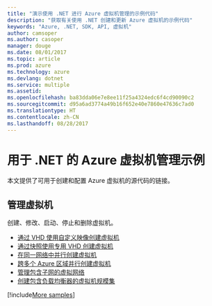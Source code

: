 ```yaml
---
title: "演示使用 .NET 进行 Azure 虚拟机管理的示例代码"
description: "获取有关使用 .NET 创建和更新 Azure 虚拟机的示例代码"
keywords: "Azure, .NET, SDK, API, 虚拟机"
author: camsoper
ms.author: casoper
manager: douge
ms.date: 08/01/2017
ms.topic: article
ms.prod: azure
ms.technology: azure
ms.devlang: dotnet
ms.service: multiple
ms.assetid: 
ms.openlocfilehash: ba83dda06e7e8ee11f25a4324edc6f4cd90090c2
ms.sourcegitcommit: d95a6ad3774a49b16f652e40e7860e47636c7ad0
ms.translationtype: HT
ms.contentlocale: zh-CN
ms.lasthandoff: 08/28/2017
---
```

# <a name="azure-virtual-machine-management-samples-for-net"></a>用于 .NET 的 Azure 虚拟机管理示例

本文提供了可用于创建和配置 Azure 虚拟机的源代码的链接。

## <a name="manage-virtual-machines"></a>管理虚拟机

创建、修改、启动、停止和删除虚拟机。

* [通过 VHD 使用自定义映像创建虚拟机](https://github.com/Azure-Samples/managed-disk-dotnet-create-virtual-machine-using-custom-image-from-VHD)
* [通过快照使用专用 VHD 创建虚拟机](https://github.com/Azure-Samples/managed-disk-dotnet-create-virtual-machine-using-specialized-disk-from-snapshot)
* [在同一网络中并行创建虚拟机](https://github.com/Azure-Samples/compute-dotnet-manage-virtual-machines-with-network-in-parallel)
* [跨多个 Azure 区域并行创建虚拟机](https://github.com/Azure-Samples/compute-dotnet-create-virtual-machines-across-regions-in-parallel)
* [管理包含子网的虚拟网络](https://github.com/Azure-Samples/network-dotnet-manage-virtual-network)
* [创建包含负载均衡器的虚拟机规模集](https://github.com/Azure-Samples/compute-dotnet-manage-virtual-machine-scale-sets)

[!include[More samples](includes/more-samples.md)]

